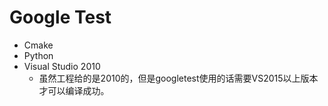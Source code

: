 # Google Test
* Cmake
* Python
* Visual Studio 2010
	* 虽然工程给的是2010的，但是googletest使用的话需要VS2015以上版本才可以编译成功。